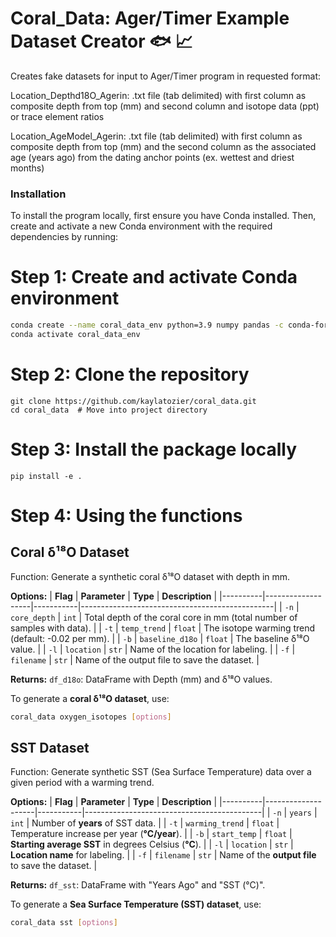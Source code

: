 # Coral_Data: Ager/Timer Example Dataset Creator :fish: :chart_with_upwards_trend:

Creates fake datasets for input to Ager/Timer program in requested format:

Location_Depthd18O_Agerin: .txt file (tab delimited) with first column as composite depth from top (mm) and second column and isotope data (ppt) or trace element ratios 

Location_AgeModel_Agerin: .txt file (tab delimited) with first column as composite depth from top (mm) and the second column as the associated age (years ago) from the dating anchor points (ex. wettest and driest months)

### Installation

To install the program locally, first ensure you have Conda installed. Then, create and activate a new Conda environment with the required dependencies by running:

# Step 1: Create and activate Conda environment
``` bash
conda create --name coral_data_env python=3.9 numpy pandas -c conda-forge
conda activate coral_data_env
```
# Step 2: Clone the repository
```
git clone https://github.com/kaylatozier/coral_data.git
cd coral_data  # Move into project directory
```
# Step 3: Install the package locally
```
pip install -e .
```
# Step 4: Using the functions

## Coral δ¹⁸O Dataset

Function: Generate a synthetic coral δ¹⁸O dataset with depth in mm.

**Options:**
| **Flag** | **Parameter**      | **Type**  | **Description** |
|----------|-------------------|-----------|------------------------------------------------|
| `-n`     | `core_depth`      | `int`     | Total depth of the coral core in mm (total number of samples with data). |
| `-t`     | `temp_trend`      | `float`   | The isotope warming trend (default: -0.02 per mm). |
| `-b`     | `baseline_d18o`   | `float`   | The baseline δ¹⁸O value. |
| `-l`     | `location`        | `str`     | Name of the location for labeling. |
| `-f`     | `filename`        | `str`     | Name of the output file to save the dataset. |


**Returns:** `df_d18o`: DataFrame with Depth (mm) and δ¹⁸O values.

To generate a **coral δ¹⁸O dataset**, use:

```bash
coral_data oxygen_isotopes [options] 

```

## SST Dataset

Function: Generate synthetic SST (Sea Surface Temperature) data over a given period with a warming trend.

**Options:** 
| **Flag** | **Parameter**       | **Type**  | **Description** |
|----------|--------------------|-----------|--------------------------------------------|
| `-n`     | `years`            | `int`     | Number of **years** of SST data. |
| `-t`     | `warming_trend`    | `float`   | Temperature increase per year (**°C/year**). |
| `-b`     | `start_temp`       | `float`   | **Starting average SST** in degrees Celsius (**°C**). |
| `-l`     | `location`         | `str`     | **Location name** for labeling. |
| `-f`     | `filename`         | `str`     | Name of the **output file** to save the dataset. |

 **Returns:** `df_sst`: DataFrame with "Years Ago" and "SST (°C)".

To generate a **Sea Surface Temperature (SST) dataset**, use:

```bash
coral_data sst [options]